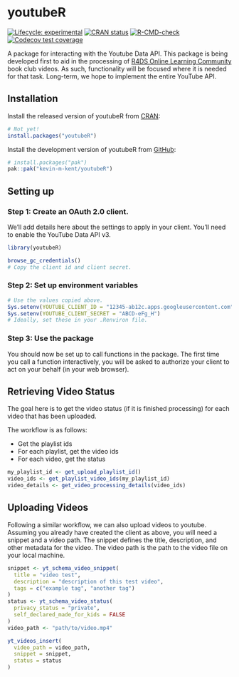 
<!-- README.md is generated from README.Rmd. Please edit that file -->

# youtubeR

<!-- badges: start -->

[![Lifecycle:
experimental](https://img.shields.io/badge/lifecycle-experimental-orange.svg)](https://lifecycle.r-lib.org/articles/stages.html#experimental)
[![CRAN
status](https://www.r-pkg.org/badges/version/youtubeR)](https://CRAN.R-project.org/package=youtubeR)
[![R-CMD-check](https://github.com/kevin-m-kent/youtubeR/actions/workflows/R-CMD-check.yaml/badge.svg)](https://github.com/kevin-m-kent/youtubeR/actions/workflows/R-CMD-check.yaml)
[![Codecov test
coverage](https://codecov.io/gh/kevin-m-kent/youtubeR/graph/badge.svg)](https://app.codecov.io/gh/kevin-m-kent/youtubeR)
<!-- badges: end -->

A package for interacting with the Youtube Data API. This package is
being developed first to aid in the processing of [R4DS Online Learning
Community](https://r4ds.io) book club videos. As such, functionality
will be focused where it is needed for that task. Long-term, we hope to
implement the entire YouTube API.

## Installation

<div class="pkgdown-release">

Install the released version of youtubeR from
[CRAN](https://cran.r-project.org/):

``` r
# Not yet!
install.packages("youtubeR")
```

</div>

<div class="pkgdown-devel">

Install the development version of youtubeR from
[GitHub](https://github.com/):

``` r
# install.packages("pak")
pak::pak("kevin-m-kent/youtubeR")
```

</div>

## Setting up

### Step 1: Create an OAuth 2.0 client.

We’ll add details here about the settings to apply in your client.
You’ll need to enable the YouTube Data API v3.

``` r
library(youtubeR)

browse_gc_credentials()
# Copy the client id and client secret.
```

### Step 2: Set up environment variables

``` r
# Use the values copied above.
Sys.setenv(YOUTUBE_CLIENT_ID = "12345-ab12c.apps.googleusercontent.com")
Sys.setenv(YOUTUBE_CLIENT_SECRET = "ABCD-eFg_H")
# Ideally, set these in your .Renviron file.
```

### Step 3: Use the package

You should now be set up to call functions in the package. The first
time you call a function interactively, you will be asked to authorize
your client to act on your behalf (in your web browser).

## Retrieving Video Status

The goal here is to get the video status (if it is finished processing)
for each video that has been uploaded.

The workflow is as follows:

- Get the playlist ids
- For each playlist, get the video ids
- For each video, get the status

``` r
my_playlist_id <- get_upload_playlist_id()
video_ids <- get_playlist_video_ids(my_playlist_id)
video_details <- get_video_processing_details(video_ids)
```

## Uploading Videos

Following a similar workflow, we can also upload videos to youtube.
Assuming you already have created the client as above, you will need a
snippet and a video path. The snippet defines the title, description,
and other metadata for the video. The video path is the path to the
video file on your local machine.

``` r
snippet <- yt_schema_video_snippet(
  title = "video test",
  description = "description of this test video",
  tags = c("example tag", "another tag")
)
status <- yt_schema_video_status(
  privacy_status = "private",
  self_declared_made_for_kids = FALSE
)
video_path <- "path/to/video.mp4"

yt_videos_insert(
  video_path = video_path,
  snippet = snippet,
  status = status
)
```
